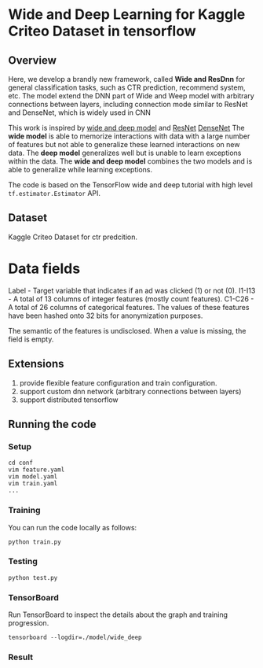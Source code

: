 # Wide and Deep Learning for Kaggle Criteo Dataset in tensorflow
## Overview
Here, we develop a brandly new framework, called **Wide and ResDnn** for general classification tasks, such as CTR prediction, recommend system, etc.
The model extend the DNN part of Wide and Weep model with arbitrary connections between layers, including connection mode similar to ResNet and DenseNet, which is widely used in CNN

This work is inspired by [wide and deep model](https://research.googleblog.com/2016/06/wide-deep-learning-better-together-with.html) 
and [ResNet](https://arxiv.org/pdf/1512.03385v1.pdf) [DenseNet](https://arxiv.org/pdf/1608.06993.pdf)
The **wide model** is able to memorize interactions with data with a large number of features but not able to generalize these learned interactions on new data. The **deep model** generalizes well but is unable to learn exceptions within the data. The **wide and deep model** combines the two models and is able to generalize while learning exceptions.

The code is based on the TensorFlow wide and deep tutorial with high level `tf.estimator.Estimator` API. 

## Dataset
Kaggle Criteo Dataset for ctr predcition. 

# Data fields
Label - Target variable that indicates if an ad was clicked (1) or not (0).
I1-I13 - A total of 13 columns of integer features (mostly count features).
C1-C26 - A total of 26 columns of categorical features. The values of these features have been hashed onto 32 bits for anonymization purposes. 

The semantic of the features is undisclosed.
When a value is missing, the field is empty.

## Extensions
1. provide flexible feature configuration and train configuration.
2. support custom dnn network (arbitrary connections between layers)
3. support distributed tensorflow  

## Running the code
### Setup
```
cd conf
vim feature.yaml
vim model.yaml
vim train.yaml
...
```

### Training
You can run the code locally as follows:

```
python train.py
```
### Testing
```
python test.py
```

### TensorBoard

Run TensorBoard to inspect the details about the graph and training progression.

```
tensorboard --logdir=./model/wide_deep
```

### Result



